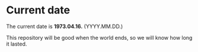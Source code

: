 # Current date

The current date is **1973.04.16.** (YYYY.MM.DD.)

This repository will be good when the world ends, so we will know how long it lasted.
